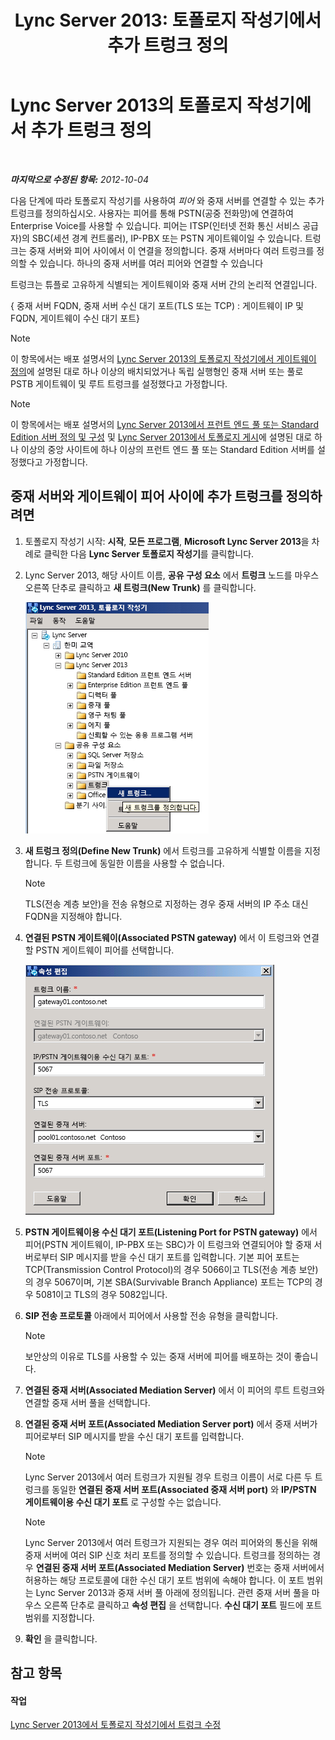 ﻿---
title: 'Lync Server 2013: 토폴로지 작성기에서 추가 트렁크 정의'
TOCTitle: 토폴로지 작성기에서 추가 트렁크 정의
ms:assetid: e68b8377-50a2-452a-bf5c-910929e34236
ms:mtpsurl: https://technet.microsoft.com/ko-kr/library/JJ721915(v=OCS.15)
ms:contentKeyID: 49886028
ms.date: 08/24/2015
mtps_version: v=OCS.15
ms.translationtype: HT
---

# Lync Server 2013의 토폴로지 작성기에서 추가 트렁크 정의

 

_**마지막으로 수정된 항목:** 2012-10-04_

다음 단계에 따라 토폴로지 작성기를 사용하여 *피어* 와 중재 서버를 연결할 수 있는 추가 트렁크를 정의하십시오. 사용자는 피어를 통해 PSTN(공중 전화망)에 연결하여 Enterprise Voice를 사용할 수 있습니다. 피어는 ITSP(인터넷 전화 통신 서비스 공급자)의 SBC(세션 경계 컨트롤러), IP-PBX 또는 PSTN 게이트웨이일 수 있습니다. 트렁크는 중재 서버와 피어 사이에서 이 연결을 정의합니다. 중재 서버마다 여러 트렁크를 정의할 수 있습니다. 하나의 중재 서버를 여러 피어와 연결할 수 있습니다

트렁크는 튜플로 고유하게 식별되는 게이트웨이와 중재 서버 간의 논리적 연결입니다.

{ 중재 서버 FQDN, 중재 서버 수신 대기 포트(TLS 또는 TCP) : 게이트웨이 IP 및 FQDN, 게이트웨이 수신 대기 포트}


> [!NOTE]
> 이 항목에서는 배포 설명서의 <A href="lync-server-2013-define-a-gateway-in-topology-builder.md">Lync Server 2013의 토폴로지 작성기에서 게이트웨이 정의</A>에 설명된 대로 하나 이상의 배치되었거나 독립 실행형인 중재 서버 또는 풀로 PSTB 게이트웨이 및 루트 트렁크를 설정했다고 가정합니다.




> [!NOTE]
> 이 항목에서는 배포 설명서의 <A href="lync-server-2013-define-and-configure-a-front-end-pool-or-standard-edition-server.md">Lync Server 2013에서 프런트 엔드 풀 또는 Standard Edition 서버 정의 및 구성</A> 및 <A href="lync-server-2013-publish-the-topology.md">Lync Server 2013에서 토폴로지 게시</A>에 설명된 대로 하나 이상의 중앙 사이트에 하나 이상의 프런트 엔드 풀 또는 Standard Edition 서버를 설정했다고 가정합니다.



## 중재 서버와 게이트웨이 피어 사이에 추가 트렁크를 정의하려면

1.  토폴로지 작성기 시작: **시작**, **모든 프로그램**, **Microsoft Lync Server 2013**을 차례로 클릭한 다음 **Lync Server 토폴로지 작성기**를 클릭합니다.

2.  Lync Server 2013, 해당 사이트 이름, **공유 구성 요소** 에서 **트렁크** 노드를 마우스 오른쪽 단추로 클릭하고 **새 트렁크(New Trunk)** 를 클릭합니다.
    
    ![Lync Server 토폴로지 작성기 파일 구조 화면](images/JJ721915.90d5b349-aa1e-407a-87ed-fa112f478560(OCS.15).png "Lync Server 토폴로지 작성기 파일 구조 화면")

3.  **새 트렁크 정의(Define New Trunk)** 에서 트렁크를 고유하게 식별할 이름을 지정합니다. 두 트렁크에 동일한 이름을 사용할 수 없습니다.
    

    > [!NOTE]
    > TLS(전송 계층 보안)을 전송 유형으로 지정하는 경우 중재 서버의 IP 주소 대신 FQDN을 지정해야 합니다.



4.  **연결된 PSTN 게이트웨이(Associated PSTN gateway)** 에서 이 트렁크와 연결할 PSTN 게이트웨이 피어를 선택합니다.
    
    ![트렁크의 PSTN 게이트웨이 피어에 대한 속성 설정](images/JJ721915.7c3fe8ee-8f4c-4413-8462-8347228e61bb(OCS.15).png "트렁크의 PSTN 게이트웨이 피어에 대한 속성 설정")

5.  **PSTN 게이트웨이용 수신 대기 포트(Listening Port for PSTN gateway)** 에서 피어(PSTN 게이트웨이, IP-PBX 또는 SBC)가 이 트렁크와 연결되어야 할 중재 서버로부터 SIP 메시지를 받을 수신 대기 포트를 입력합니다. 기본 피어 포트는 TCP(Transmission Control Protocol)의 경우 5066이고 TLS(전송 계층 보안)의 경우 5067이며, 기본 SBA(Survivable Branch Appliance) 포트는 TCP의 경우 5081이고 TLS의 경우 5082입니다.

6.  **SIP 전송 프로토콜** 아래에서 피어에서 사용할 전송 유형을 클릭합니다.
    

    > [!NOTE]
    > 보안상의 이유로 TLS를 사용할 수 있는 중재 서버에 피어를 배포하는 것이 좋습니다.



7.  **연결된 중재 서버(Associated Mediation Server)** 에서 이 피어의 루트 트렁크와 연결할 중재 서버 풀을 선택합니다.

8.  **연결된 중재 서버 포트(Associated Mediation Server port)** 에서 중재 서버가 피어로부터 SIP 메시지를 받을 수신 대기 포트를 입력합니다.
    

    > [!NOTE]
    > Lync Server 2013에서 여러 트렁크가 지원될 경우 트렁크 이름이 서로 다른 두 트렁크를 동일한 <STRONG>연결된 중재 서버 포트(Associated 중재 서버 port)</STRONG> 와 <STRONG>IP/PSTN 게이트웨이용 수신 대기 포트</STRONG> 로 구성할 수는 없습니다.

    

    > [!NOTE]
    > Lync Server 2013에서 여러 트렁크가 지원되는 경우 여러 피어와의 통신을 위해 중재 서버에 여러 SIP 신호 처리 포트를 정의할 수 있습니다. 트렁크를 정의하는 경우 <STRONG>연결된 중재 서버 포트(Associated Mediation Server)</STRONG> 번호는 중재 서버에서 허용하는 해당 프로토콜에 대한 수신 대기 포트 범위에 속해야 합니다. 이 포트 범위는 Lync Server 2013과 중재 서버 풀 아래에 정의됩니다. 관련 중재 서버 풀을 마우스 오른쪽 단추로 클릭하고 <STRONG>속성 편집</STRONG> 을 선택합니다. <STRONG>수신 대기 포트</STRONG> 필드에 포트 범위를 지정합니다.



9.  **확인** 을 클릭합니다.

## 참고 항목

#### 작업

[Lync Server 2013에서 토폴로지 작성기에서 트렁크 수정](lync-server-2013-modify-a-trunk-in-topology-builder.md)

